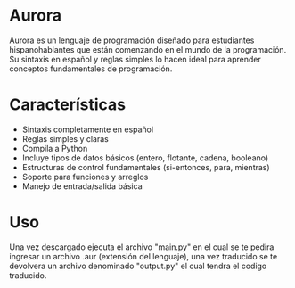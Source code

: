 # Aurora
Aurora es un lenguaje de programación diseñado para estudiantes hispanohablantes que están comenzando en el mundo de la programación. Su sintaxis en español y reglas simples lo hacen ideal para aprender conceptos fundamentales de programación.
# Características
* Sintaxis completamente en español
* Reglas simples y claras
* Compila a Python
* Incluye tipos de datos básicos (entero, flotante, cadena, booleano)
* Estructuras de control fundamentales (si-entonces, para, mientras)
* Soporte para funciones y arreglos
* Manejo de entrada/salida básica
# Uso
Una vez descargado ejecuta el archivo "main.py" en el cual se te pedira ingresar un archivo .aur (extensión del lenguaje), una vez traducido se te devolvera un archivo denominado "output.py" el cual tendra el codigo traducido.